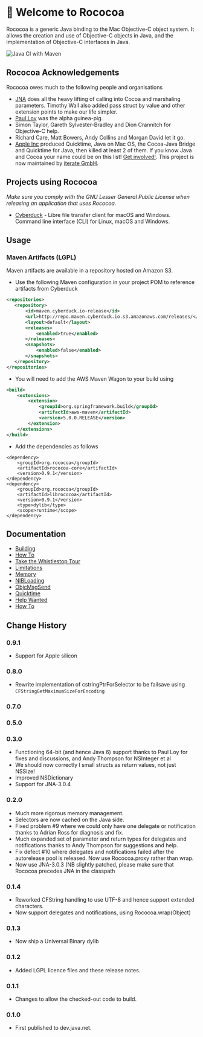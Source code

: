 #  Welcome to Rococoa

Rococoa is a generic Java binding to the Mac Objective-C object system. It 
allows the creation and use of Objective-C objects in Java, and the 
implementation of Objective-C interfaces in Java.

![Java CI with Maven](https://github.com/iterate-ch/rococoa/workflows/Java%20CI%20with%20Maven/badge.svg)

## Rococoa Acknowledgements
Rococoa owes much to the following people and organisations
  * [JNA](https://github.com/java-native-access/jna) does all the heavy lifting of calling into Cocoa and marshaling parameters. Timothy Wall also added pass struct by value and other extension points to make our life simpler.
  * [Paul Loy](http://www.keteracel.com) was the alpha guinea-pig.
  * Simon Taylor, Gareth Sylvester-Bradley and Dion Crannitch for Objective-C help.
  * Richard Care, Matt Bowers, Andy Collins and Morgan David let it go.
  * [Apple Inc](http://www.apple.com) produced Quicktime, Java on Mac OS, the Cocoa-Java Bridge and Quicktime for Java, then killed at least 2 of them.
If you know Java and Cocoa your name could be on this list! [Get involved!](HelpWanted.md). This project is now maintained by [iterate GmbH](https://iterate.ch/).

## Projects using Rococoa

_Make sure you comply with the GNU Lesser General Public License when releasing an application that uses Rococoa._

  * [Cyberduck](https://github.com/iterate-ch/cyberduck) - Libre file transfer client for macOS and Windows. Command line interface (CLI) for Linux, macOS and Windows.

## Usage
### Maven Artifacts (LGPL)
Maven artifacts are available in a repository hosted on Amazon S3.

- Use the following Maven configuration in your project POM to reference artifacts from Cyberduck
 ```xml
<repositories>
    <repository>
        <id>maven.cyberduck.io-release</id>
        <url>http://repo.maven.cyberduck.io.s3.amazonaws.com/releases/</url>
        <layout>default</layout>
        <releases>
            <enabled>true</enabled>
        </releases>
        <snapshots>
            <enabled>false</enabled>
        </snapshots>
    </repository>
</repositories>
```

- You will need to add the AWS Maven Wagon to your build using
```xml
<build>
    <extensions>
        <extension>
            <groupId>org.springframework.build</groupId>
            <artifactId>aws-maven</artifactId>
            <version>5.0.0.RELEASE</version>
        </extension>
    </extensions>
</build>
```

- Add the dependencies as follows
```
<dependency>
    <groupId>org.rococoa</groupId>
    <artifactId>rococoa-core</artifactId>
    <version>0.9.1</version>
</dependency>
<dependency>
    <groupId>org.rococoa</groupId>
    <artifactId>librococoa</artifactId>
    <version>0.9.1</version>
    <type>dylib</type>
    <scope>runtime</scope>
</dependency>
```

## Documentation
 * [Building](Building.md)
 * [How To](HowTo.md)
 * [Take the Whistlestop Tour](WhistlestopTour.md)
 * [Limitations](Limitations.md)
 * [Memory](Memory.md)
 * [NIBLoading](NIBLoading.md)
 * [ObjcMsgSend](ObjcMsgSend.md)
 * [Quicktime](Quicktime.md)
 * [Help Wanted](HelpWanted.md)
 * [How To](HowTo.md)

## Change History
### 0.9.1
* Support for Apple silicon
### 0.8.0
* Rewrite implementation of cstringPtrForSelector to be failsave using `CFStringGetMaximumSizeForEncoding`
### 0.7.0
### 0.5.0
### 0.3.0
* Functioning 64-bit (and hence Java 6) support
    thanks to Paul Loy for fixes and discussions, and Andy Thompson for NSInteger et al
* We should now correctly l small structs as return values, not just NSSize!
* Improved NSDictionary
* Support for JNA-3.0.4
### 0.2.0
* Much more rigorous memory management.
* Selectors are now cached on the Java side.
* Fixed problem #9 where we could only have one delegate or notification 
    thanks to Adrian Ross for diagnosis and fix.
* Much expanded set of parameter and return types for delegates and notifications
    thanks to Andy Thompson for suggestions and help.
* Fix defect #10 where delegates and notifications failed after the autorelease 
    pool is released. Now use Rococoa.proxy rather than wrap.
* Now use JNA-3.0.3 (NB slightly patched, please make sure that Rococoa precedes
    JNA in the classpath 

### 0.1.4
* Reworked CFString handling to use UTF-8 and hence support extended characters.
* Now support delegates and notifications, using Rococoa.wrap(Object)

### 0.1.3
* Now ship a Universal Binary dylib
	
### 0.1.2
* Added LGPL licence files and these release notes.

### 0.1.1
* Changes to allow the checked-out code to build.

### 0.1.0
* First published to dev.java.net.